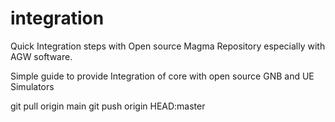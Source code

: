 # integration
Quick Integration steps with Open source Magma Repository especially with AGW software.

Simple guide to provide Integration of core with open source GNB and UE Simulators

git pull origin main
git push  origin HEAD:master
